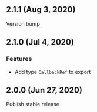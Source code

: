 ## 2.1.1 (Aug 3, 2020)
Version bump

## 2.1.0 (Jul 4, 2020)

### Features

* Add type `CallbackRef` to export

## 2.0.0 (Jun 27, 2020)

Publish stable release
